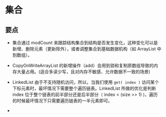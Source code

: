 # 集合

## 要点

+ 集合通过 modCount 来跟踪结构集合到结构是否发生变化，这种变化可以是新增、删除元素（更新除外），或者调整集合到基础数据机构（如 ArrayList 中到数组）。

+ CopyOnWriteArrayList 的新增操作（add）会用到锁和复制原数组导致的内存大量占用。(适合多读少写，且对内存不敏感、允许数据不一致的场景)

+ LinkedList 由于不支持随机访问，所以，当我们使用 `get( index )` 访问某个下标元素时，最坏情况下需要整个遍历链表。LinkedList 所做的优化是判断 index 位于整个链表的前半部分还是后半部分（ index < (size >> 1) )，遍历的时候最坏情况下只需要遍历链表的一半元素即可。

+ 